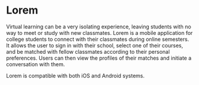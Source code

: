 # Lorem

Virtual learning can be a very isolating experience, leaving students with no way to meet or study with new classmates.
Lorem is a mobile application for college students to connect with their classmates during online semesters. It allows the user to sign in with their school, select one of their courses, and be matched with fellow classmates according to their personal preferences. Users can then view the profiles of their matches and initiate a conversation with them.

Lorem is compatible with both iOS and Android systems.
